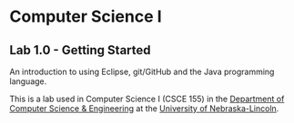 # Computer Science I
## Lab 1.0 - Getting Started

An introduction to using Eclipse, git/GitHub and the Java programming language.

This is a lab used in Computer Science I (CSCE 155) in the [Department of Computer Science & Engineering](https://cse.unl.edu) at the [University of Nebraska-Lincoln](https://unl.edu).
